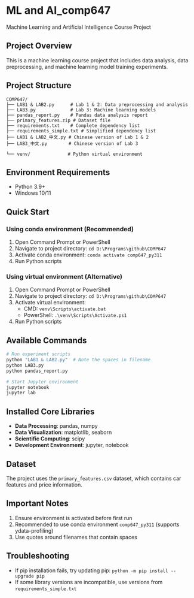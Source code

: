 # ML and AI_comp647
Machine Learning and Artificial Intelligence Course Project

## Project Overview
This is a machine learning course project that includes data analysis, data preprocessing, and machine learning model training experiments.

## Project Structure
```
COMP647/
├── LAB1 & LAB2.py      # Lab 1 & 2: Data preprocessing and analysis
├── LAB3.py             # Lab 3: Machine learning models
├── pandas_report.py    # Pandas data analysis report
├── primary_features.zip # Dataset file
├── requirements.txt    # Complete dependency list
├── requirements_simple.txt # Simplified dependency list
├── LAB1 & LAB2_中文.py # Chinese version of Lab 1 & 2
├── LAB3_中文.py        # Chinese version of Lab 3

└── venv/              # Python virtual environment
```

## Environment Requirements
- Python 3.9+
- Windows 10/11

## Quick Start

### Using conda environment (Recommended)
1. Open Command Prompt or PowerShell
2. Navigate to project directory: `cd D:\Programs\github\COMP647`
3. Activate conda environment: `conda activate comp647_py311`
4. Run Python scripts

### Using virtual environment (Alternative)
1. Open Command Prompt or PowerShell
2. Navigate to project directory: `cd D:\Programs\github\COMP647`
3. Activate virtual environment:
   - CMD: `venv\Scripts\activate.bat`
   - PowerShell: `.\venv\Scripts\Activate.ps1`
4. Run Python scripts

## Available Commands
```bash
# Run experiment scripts
python "LAB1 & LAB2.py"  # Note the spaces in filename
python LAB3.py
python pandas_report.py

# Start Jupyter environment
jupyter notebook
jupyter lab
```

## Installed Core Libraries
- **Data Processing**: pandas, numpy
- **Data Visualization**: matplotlib, seaborn
- **Scientific Computing**: scipy
- **Development Environment**: jupyter, notebook

## Dataset
The project uses the `primary_features.csv` dataset, which contains car features and price information.

## Important Notes
1. Ensure environment is activated before first run
2. Recommended to use conda environment `comp647_py311` (supports ydata-profiling)
3. Use quotes around filenames that contain spaces

## Troubleshooting
- If pip installation fails, try updating pip: `python -m pip install --upgrade pip`
- If some library versions are incompatible, use versions from `requirements_simple.txt`
